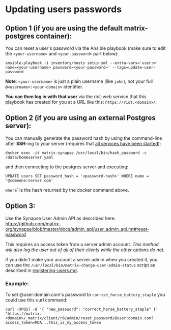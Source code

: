# Updating users passwords

## Option 1 (if you are using the default matrix-postgres container):

You can reset a user's password via the Ansible playbook (make sure to edit the `<your-username>` and `<your-password>` part below):

```
ansible-playbook -i inventory/hosts setup.yml --extra-vars='user:w
name=<your-username> password=<your-password>' --tags=update-user-password
```

**Note**: `<your-username>` is just a plain username (like `john`), not your full `@<username>:<your-domain>` identifier.

**You can then log in with that user** via the riot-web service that this playbook has created for you at a URL like this: `https://riot.<domain>/`.


## Option 2 (if you are using an external Postgres server):

You can manually generate the password hash by using the command-line after **SSH**-ing to your server (requires that [all services have been started](installing.md#starting-the-services)):

```
docker exec -it matrix-synapse /usr/local/bin/hash_password -c /data/homeserver.yaml
```

and then connecting to the postgres server and executing:

```
UPDATE users SET password_hash = '<password-hash>' WHERE name = '@someone:server.com'
```
`
where `<password-hash>` is the hash returned by the docker command above.


## Option 3:

Use the Synapse User Admin API as described here: https://github.com/matrix-org/synapse/blob/master/docs/admin_api/user_admin_api.rst#reset-password

This requires an access token from a server admin account. *This method will also log the user out of all of their clients while the other options do not.* 

If you didn't make your account a server admin when you created it, you can use the `/usr/local/bin/matrix-change-user-admin-status` script as described in [registering-users.md](registering-users.md). 

### Example:
To set @user:domain.com's password to `correct_horse_battery_staple` you could use this curl command:
```
curl -XPOST -d '{ "new_password": "correct_horse_battery_staple" }' "https://matrix.<domain>/_matrix/client/r0/admin/reset_password/@user:domain.com?access_token=MDA...this_is_my_access_token
```
